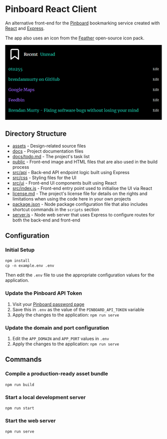 # Pinboard React Client

An alternative front-end for the [Pinboard](https://pinboard.in/) bookmarking service created with [React](https://reactjs.org/) and [Express](https://expressjs.com/).

The app also uses an icon from the [Feather](https://feathericons.com/) open-source icon pack.

![Screenshot of application](screenshot.png)

## Directory Structure

- [assets](assets/) - Design-related source files
- [docs](docs/) - Project documentation files
- [docs/todo.md](docs/todo.md) - The project's task list
- [public](public/) - Front-end image and HTML files that are also used in the build process
- [src/api](src/api/) - Back-end API endpoint logic built using Express
- [src/css](src/css/) - Styling files for the UI
- [src/ui](src/ui/) - Front-end UI components built using React
- [src/index.js](src/index.js) - Front-end entry point used to initialise the UI via React
- [license.md](license.md) - The project's license file for details on the rights and limitations when using the code here in your own projects
- [package.json](package.json) - Node package configuration file that also includes shortcut commands in the `scripts` section
- [server.js](server.js) - Node web server that uses Express to configure routes for both the back-end and front-end

## Configuration

### Initial Setup

```
npm install
cp -n example.env .env
```

Then edit the `.env` file to use the appropriate configuration values for the application.

### Update the Pinboard API Token

1. Visit your [Pinboard password page](https://pinboard.in/settings/password)
2. Save this in `.env` as the value of the `PINBOARD_API_TOKEN` variable
3. Apply the changes to the application: `npm run serve`

### Update the domain and port configuration

1. Edit the `APP_DOMAIN` and `APP_PORT` values in `.env`
2. Apply the changes to the application: `npm run serve`

## Commands

### Compile a production-ready asset bundle

```
npm run build
```

### Start a local development server

```
npm run start
```

### Start the web server

```
npm run serve
```
